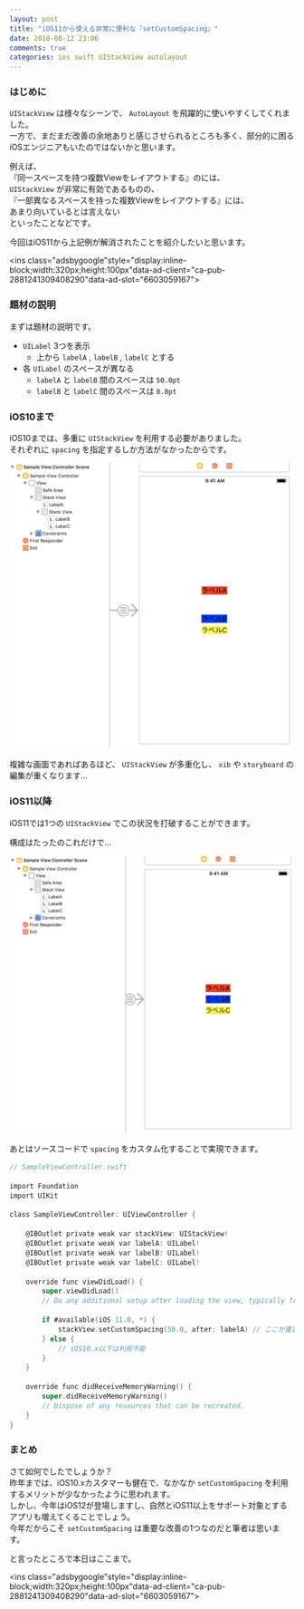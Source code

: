 ```yaml
---
layout: post
title: "iOS11から使える非常に便利な『setCustomSpacing』"
date: 2018-08-12 23:06
comments: true
categories: ios swift UIStackView autolayout
---
```


### はじめに
`UIStackView` は様々なシーンで、 `AutoLayout` を飛躍的に使いやすくしてくれました。  
一方で、まだまだ改善の余地ありと感じさせられるところも多く、部分的に困るiOSエンジニアもいたのではないかと思います。  

例えば、  
『同一スペースを持つ複数Viewをレイアウトする』のには、  
 `UIStackView` が非常に有効であるものの、  
『一部異なるスペースを持った複数Viewをレイアウトする』には、  
あまり向いているとは言えない  
といったことなどです。  

今回はiOS11から上記例が解消されたことを紹介したいと思います。  

<script async src="//pagead2.googlesyndication.com/pagead/js/adsbygoogle.js"></script>
<ins class="adsbygoogle"style="display:inline-block;width:320px;height:100px"data-ad-client="ca-pub-2881241309408290"data-ad-slot="6603059167"></ins>
<script>
(adsbygoogle = window.adsbygoogle || []).push({});
</script>

<!-- more -->

### 題材の説明
まずは題材の説明です。  

* `UILabel` 3つを表示  
  * 上から `labelA` , `labelB` , `labelC` とする  
* 各 `UILabel` のスペースが異なる  
  * `labelA` と `labelB` 間のスペースは `50.0pt`  
  * `labelB` と `labelC` 間のスペースは `8.0pt`  

### iOS10まで
iOS10までは、多重に `UIStackView` を利用する必要がありました。  
それぞれに `spacing` を指定するしか方法がなかったからです。  

![多重にUIStackViewを生成](/images/set_custom_spacing_1.png)  

複雑な画面であればあるほど、 `UIStackView` が多重化し、 `xib` や `storyboard` の編集が重くなります...  

### iOS11以降
iOS11では1つの `UIStackView` でこの状況を打破することができます。  

構成はたったのこれだけで...  

![1つのUIStackView](/images/set_custom_spacing_2.png)  

あとはソースコードで `spacing` をカスタム化することで実現できます。  

```objective-c
// SampleViewController.swift

import Foundation
import UIKit

class SampleViewController: UIViewController {

    @IBOutlet private weak var stackView: UIStackView!
    @IBOutlet private weak var labelA: UILabel!
    @IBOutlet private weak var labelB: UILabel!
    @IBOutlet private weak var labelC: UILabel!

    override func viewDidLoad() {
        super.viewDidLoad()
        // Do any additional setup after loading the view, typically from a nib.

        if #available(iOS 11.0, *) {
            stackView.setCustomSpacing(50.0, after: labelA) // ここが重要！！！
        } else {
            // iOS10.x以下は利用不能
        }
    }

    override func didReceiveMemoryWarning() {
        super.didReceiveMemoryWarning()
        // Dispose of any resources that can be recreated.
    }
}
```

### まとめ
さて如何でしたでしょうか？  
昨年までは、iOS10.xカスタマーも健在で、なかなか `setCustomSpacing` を利用するメリットが少なかったように思われます。  
しかし、今年はiOS12が登場しますし、自然とiOS11以上をサポート対象とするアプリも増えてくることでしょう。  
今年だからこそ `setCustomSpacing` は重要な改善の1つなのだと筆者は思います。  

と言ったところで本日はここまで。  

<script async src="//pagead2.googlesyndication.com/pagead/js/adsbygoogle.js"></script>
<ins class="adsbygoogle"style="display:inline-block;width:320px;height:100px"data-ad-client="ca-pub-2881241309408290"data-ad-slot="6603059167"></ins>
<script>
(adsbygoogle = window.adsbygoogle || []).push({});
</script>
